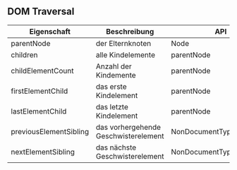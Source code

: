 ## DOM Traversal

| Eigenschaft            | Beschreibung                         | API                      |
| ---------------------- | ------------------------------------ | ------------------------ |
| parentNode             | der Elternknoten                     | Node                     |
| children               | alle Kindelemente                    | parentNode               |
| childElementCount      | Anzahl der Kindemente                | parentNode               |
| firstElementChild      | das erste Kindelement                | parentNode               |
| lastElementChild       | das letzte Kindelement               | parentNode               |
| previousElementSibling | das vorhergehende Geschwisterelement | NonDocumentTypeChildNode |
| nextElementSibling     | das nächste Geschwisterelement       | NonDocumentTypeChildNode |
